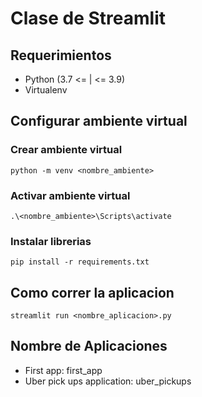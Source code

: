 # Clase de Streamlit

## Requerimientos
* Python  (3.7 <= | <= 3.9)
* Virtualenv

## Configurar ambiente virtual


### Crear ambiente virtual

```python -m venv <nombre_ambiente>```

### Activar ambiente virtual
```.\<nombre_ambiente>\Scripts\activate  ```

### Instalar librerias
```pip install -r requirements.txt```

## Como correr la aplicacion
```streamlit run <nombre_aplicacion>.py```

## Nombre de Aplicaciones

* First app: first_app
* Uber pick ups application: uber_pickups